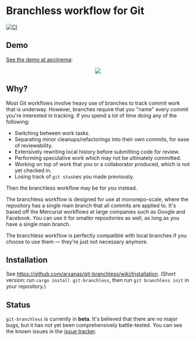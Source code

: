 # Branchless workflow for Git

[![CI](https://github.com/arxanas/git-branchless/workflows/CI/badge.svg)](https://github.com/arxanas/git-branchless/actions?query=workflow%3ACI+branch%3Amaster)

## Demo

[See the demo at asciinema](https://asciinema.org/a/ZHdMDW9997wzctW1T7QsUFe9G):

<p align="center">
<a href="https://asciinema.org/a/ZHdMDW9997wzctW1T7QsUFe9G" target="_blank"><img src="https://asciinema.org/a/ZHdMDW9997wzctW1T7QsUFe9G.svg" /></a>
</p>

## Why?

Most Git workflows involve heavy use of branches to track commit work that is underway. However, branches require that you "name" every commit you're interested in tracking. If you spend a lot of time doing any of the following:

  * Switching between work tasks.
  * Separating minor cleanups/refactorings into their own commits, for ease of
    reviewability.
  * Extensively rewriting local history before submitting code for review.
  * Performing speculative work which may not be ultimately committed.
  * Working on top of work that you or a collaborator produced, which is not
    yet checked in.
  * Losing track of `git stash`es you made previously.

Then the branchless workflow may be for you instead. 

The branchless workflow is designed for use at monorepo-scale, where the repository has a single main branch that all commits are applied to. It's based off the Mercurial workflows at large companies such as Google and Facebook. You can use it for smaller repositories as well, as long as you have a single main branch.

The branchless workflow is perfectly compatible with local branches if you choose to use them — they're just not necessary anymore.

## Installation

See https://github.com/arxanas/git-branchless/wiki/Installation. (Short version: run `cargo install git-branchless`, then run `git branchless init` in your repository.)

## Status

`git-branchless` is currently in **beta**. It's believed that there are no major bugs, but it has not yet been comprehensively battle-tested. You can see the known issues in the [issue tracker](https://github.com/arxanas/git-branchless/issues/1).
